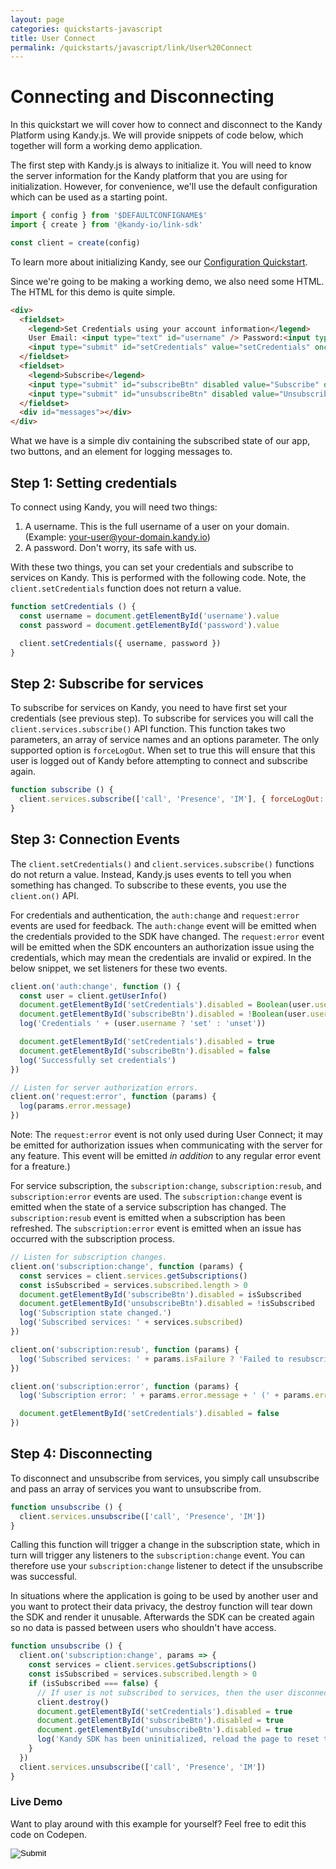 ```yaml
---
layout: page
categories: quickstarts-javascript
title: User Connect
permalink: /quickstarts/javascript/link/User%20Connect
---
```


# Connecting and Disconnecting

In this quickstart we will cover how to connect and disconnect to the Kandy Platform using Kandy.js. We will provide snippets of code below, which together will form a working demo application.

The first step with Kandy.js is always to initialize it. You will need to know the server information for the Kandy platform that you are using for initialization. However, for convenience, we'll use the default configuration which can be used as a starting point.

```javascript 
import { config } from '$DEFAULTCONFIGNAME$'
import { create } from '@kandy-io/link-sdk'

const client = create(config)
```

To learn more about initializing Kandy, see our [Configuration Quickstart](Configurations).

Since we're going to be making a working demo, we also need some HTML. The HTML for this demo is quite simple.

```html
<div>
  <fieldset>
    <legend>Set Credentials using your account information</legend>
    User Email: <input type="text" id="username" /> Password:<input type="password" id="password" />
    <input type="submit" id="setCredentials" value="setCredentials" onclick="setCredentials(username, password);" />
  </fieldset>
  <fieldset>
    <legend>Subscribe</legend>
    <input type="submit" id="subscribeBtn" disabled value="Subscribe" onclick="subscribe();" />
    <input type="submit" id="unsubscribeBtn" disabled value="Unsubscribe" onclick="unsubscribe();" />
  </fieldset>
  <div id="messages"></div>
</div>
```

What we have is a simple div containing the subscribed state of our app, two buttons, and an element for logging messages to.

## Step 1: Setting credentials

To connect using Kandy, you will need two things:

1. A username. This is the full username of a user on your domain. (Example: your-user@your-domain.kandy.io)
1. A password. Don't worry, its safe with us.

With these two things, you can set your credentials and subscribe to services on Kandy. This is performed with the following code. Note, the `client.setCredentials` function does not return a value.

```javascript
function setCredentials () {
  const username = document.getElementById('username').value
  const password = document.getElementById('password').value

  client.setCredentials({ username, password })
}
```

## Step 2: Subscribe for services

To subscribe for services on Kandy, you need to have first set your credentials (see previous step). To subscribe for services you will call the `client.services.subscribe()` API function. This function takes two parameters, an array of service names and an options parameter. The only supported option is `forceLogOut`. When set to true this will ensure that this user is logged out of Kandy before attempting to connect and subscribe again.

```javascript
function subscribe () {
  client.services.subscribe(['call', 'Presence', 'IM'], { forceLogOut: true })
}
```

## Step 3: Connection Events

The `client.setCredentials()` and `client.services.subscribe()` functions do not return a value. Instead, Kandy.js uses events to tell you when something has changed. To subscribe to these events, you use the `client.on()` API.

For credentials and authentication, the `auth:change` and `request:error` events are used for feedback. The `auth:change` event will be emitted when the credentials provided to the SDK have changed. The `request:error` event will be emitted when the SDK encounters an authorization issue using the credentials, which may mean the credentials are invalid or expired. In the below snippet, we set listeners for these two events.

```javascript
client.on('auth:change', function () {
  const user = client.getUserInfo()
  document.getElementById('setCredentials').disabled = Boolean(user.username)
  document.getElementById('subscribeBtn').disabled = !Boolean(user.username)
  log('Credentials ' + (user.username ? 'set' : 'unset'))

  document.getElementById('setCredentials').disabled = true
  document.getElementById('subscribeBtn').disabled = false
  log('Successfully set credentials')
})

// Listen for server authorization errors.
client.on('request:error', function (params) {
  log(params.error.message)
})
```

Note: The `request:error` event is not only used during User Connect; it may be emitted for authorization issues when communicating with the server for any feature. This event will be emitted _in addition_ to any regular error event for a freature.)

For service subscription, the `subscription:change`, `subscription:resub`, and `subscription:error` events are used. The `subscription:change` event is emitted when the state of a service subscription has changed. The `subscription:resub` event is emitted when a subscription has been refreshed. The `subscription:error` event is emitted when an issue has occurred with the subscription process.

```javascript
// Listen for subscription changes.
client.on('subscription:change', function (params) {
  const services = client.services.getSubscriptions()
  const isSubscribed = services.subscribed.length > 0
  document.getElementById('subscribeBtn').disabled = isSubscribed
  document.getElementById('unsubscribeBtn').disabled = !isSubscribed
  log('Subscription state changed.')
  log('Subscribed services: ' + services.subscribed)
})

client.on('subscription:resub', function (params) {
  log('Subscribed services: ' + params.isFailure ? 'Failed to resubscribe to services' : 'Resubscribed to services')
})

client.on('subscription:error', function (params) {
  log('Subscription error: ' + params.error.message + ' (' + params.error.code + ')')

  document.getElementById('setCredentials').disabled = false
})
```

## Step 4: Disconnecting

To disconnect and unsubscribe from services, you simply call unsubscribe and pass an array
of services you want to unsubscribe from.

```javascript 
function unsubscribe () {
  client.services.unsubscribe(['call', 'Presence', 'IM'])
}
```

Calling this function will trigger a change in the subscription state, which in turn will trigger any listeners to the `subscription:change` event. You can therefore use your `subscription:change` listener to detect if the unsubscribe was successful.

In situations where the application is going to be used by another user and you want to protect their data privacy, the destroy function will tear down the SDK and render it unusable. Afterwards the SDK can be created again so no data is passed between users who shouldn't have access.

```javascript
function unsubscribe () {
  client.on('subscription:change', params => {
    const services = client.services.getSubscriptions()
    const isSubscribed = services.subscribed.length > 0
    if (isSubscribed === false) {
      // If user is not subscribed to services, then the user disconnected.
      client.destroy()
      document.getElementById('setCredentials').disabled = true
      document.getElementById('subscribeBtn').disabled = true
      document.getElementById('unsubscribeBtn').disabled = true
      log('Kandy SDK has been uninitialized, reload the page to reset tutorial.')
    }
  })
  client.services.unsubscribe(['call', 'Presence', 'IM'])
}
```

### Live Demo

Want to play around with this example for yourself? Feel free to edit this code on Codepen.

<form action="https://codepen.io/pen/define" method="POST" target="_blank" class="codepen-form"><input type="hidden" name="data" value=' {&quot;js&quot;:&quot;/**\n * Kandy.io Authentication Demo\n */\n\nconst defaultConfig = $DEFAULTCONFIGACCESS$\nconst { create } = Kandy\n\nconst client = create(defaultConfig)\n\nfunction setCredentials () {\n  const username = document.getElementById(&apos;username&apos;).value\n  const password = document.getElementById(&apos;password&apos;).value\n\n  client.setCredentials({ username, password })\n}\n\nfunction subscribe () {\n  client.services.subscribe([&apos;call&apos;, &apos;Presence&apos;, &apos;IM&apos;], { forceLogOut: true })\n}\n\nclient.on(&apos;auth:change&apos;, function () {\n  const user = client.getUserInfo()\n  document.getElementById(&apos;setCredentials&apos;).disabled = Boolean(user.username)\n  document.getElementById(&apos;subscribeBtn&apos;).disabled = !Boolean(user.username)\n  log(&apos;Credentials &apos; + (user.username ? &apos;set&apos; : &apos;unset&apos;))\n\n  document.getElementById(&apos;setCredentials&apos;).disabled = true\n  document.getElementById(&apos;subscribeBtn&apos;).disabled = false\n  log(&apos;Successfully set credentials&apos;)\n})\n\n// Listen for server authorization errors.\nclient.on(&apos;request:error&apos;, function (params) {\n  log(params.error.message)\n})\n\n// Listen for subscription changes.\nclient.on(&apos;subscription:change&apos;, function (params) {\n  const services = client.services.getSubscriptions()\n  const isSubscribed = services.subscribed.length > 0\n  document.getElementById(&apos;subscribeBtn&apos;).disabled = isSubscribed\n  document.getElementById(&apos;unsubscribeBtn&apos;).disabled = !isSubscribed\n  log(&apos;Subscription state changed.&apos;)\n  log(&apos;Subscribed services: &apos; + services.subscribed)\n})\n\nclient.on(&apos;subscription:resub&apos;, function (params) {\n  log(&apos;Subscribed services: &apos; + params.isFailure ? &apos;Failed to resubscribe to services&apos; : &apos;Resubscribed to services&apos;)\n})\n\nclient.on(&apos;subscription:error&apos;, function (params) {\n  log(&apos;Subscription error: &apos; + params.error.message + &apos; (&apos; + params.error.code + &apos;)&apos;)\n\n  document.getElementById(&apos;setCredentials&apos;).disabled = false\n})\n\nfunction unsubscribe () {\n  client.on(&apos;subscription:change&apos;, params => {\n    const services = client.services.getSubscriptions()\n    const isSubscribed = services.subscribed.length > 0\n    if (isSubscribed === false) {\n      // If user is not subscribed to services, then the user disconnected.\n      client.destroy()\n      document.getElementById(&apos;setCredentials&apos;).disabled = true\n      document.getElementById(&apos;subscribeBtn&apos;).disabled = true\n      document.getElementById(&apos;unsubscribeBtn&apos;).disabled = true\n      log(&apos;Kandy SDK has been uninitialized, reload the page to reset tutorial.&apos;)\n    }\n  })\n  client.services.unsubscribe([&apos;call&apos;, &apos;Presence&apos;, &apos;IM&apos;])\n}\n\n// Utility function for appending messages to the message div.\nfunction log (message) {\n  document.getElementById(&apos;messages&apos;).innerHTML += &apos;<div>&apos; + message + &apos;</div>&apos;\n}\n\n&quot;,&quot;html&quot;:&quot;<script src=\&quot;https://cdn.jsdelivr.net/gh/Kandy-IO/kandy-link-js-sdk@709/dist/kandy.js\&quot;></script>\n<script src=\&quot;$DEFAULTCONFIGURL$\&quot;></script>\n\n<div>\n  <fieldset>\n    <legend>Set Credentials using your account information</legend>\n    User Email: <input type=\&quot;text\&quot; id=\&quot;username\&quot; /> Password:<input type=\&quot;password\&quot; id=\&quot;password\&quot; />\n    <input type=\&quot;submit\&quot; id=\&quot;setCredentials\&quot; value=\&quot;setCredentials\&quot; onclick=\&quot;setCredentials(username, password);\&quot; />\n  </fieldset>\n  <fieldset>\n    <legend>Subscribe</legend>\n    <input type=\&quot;submit\&quot; id=\&quot;subscribeBtn\&quot; disabled value=\&quot;Subscribe\&quot; onclick=\&quot;subscribe();\&quot; />\n    <input type=\&quot;submit\&quot; id=\&quot;unsubscribeBtn\&quot; disabled value=\&quot;Unsubscribe\&quot; onclick=\&quot;unsubscribe();\&quot; />\n  </fieldset>\n  <div id=\&quot;messages\&quot;></div>\n</div>\n\n&quot;,&quot;css&quot;:&quot;&quot;,&quot;title&quot;:&quot;Kandy.io Authentication Demo&quot;,&quot;editors&quot;:&quot;101&quot;} '><input type="image" src="./TryItOn-CodePen.png"></form>


